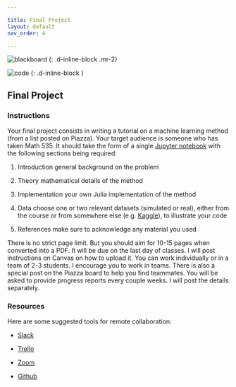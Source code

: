 ```yaml
---

title: Final Project
layout: default
nav_order: 4

---
```


![blackboard](https://upload.wikimedia.org/wikipedia/commons/thumb/8/89/Pure-mathematics-formulæ-blackboard.jpg/320px-Pure-mathematics-formulæ-blackboard.jpg)
{: .d-inline-block .mr-2}

![code](https://upload.wikimedia.org/wikipedia/commons/thumb/e/e1/Python_add5_syntax.svg/320px-Python_add5_syntax.svg.png)
{: .d-inline-block }

## Final Project

### Instructions

Your final project consists in writing a tutorial on a machine learning method (from a list posted on Piazza). Your target audience is someone who has taken Math 535. It should take the form of a single [Jupyter notebook](https://jupyter.org) with the following sections being required:

1. <span class="label label-green">Introduction</span> general background on the problem

1. <span class="label label-green">Theory</span> mathematical details of the method

1. <span class="label label-green">Implementation</span> your own Julia implementation of the method

1. <span class="label label-green">Data</span> choose one or two relevant datasets (simulated or real), either from the course or from somewhere else (e.g. [Kaggle](https://www.kaggle.com)), to illustrate your code

1. <span class="label label-green">References</span> make sure to acknowledge any material you used

There is no strict page limit. But you should aim for 10-15 pages when converted into a PDF. It will be due on the last day of classes. I will post instructions on Canvas on how to upload it. You can work individually or in a team of 2-3 students. I encourage you to work in teams. There is also a special post on the Piazza board to help you find teammates. You will be asked to provide progress reports every couple weeks. I will post the details separately.

### Resources

Here are some suggested tools for remote collaboration:


- [Slack](https://slack.com/)

- [Trello](https://trello.com/)

- [Zoom](https://zoom.us/)

- [Github](https://github.com/)
